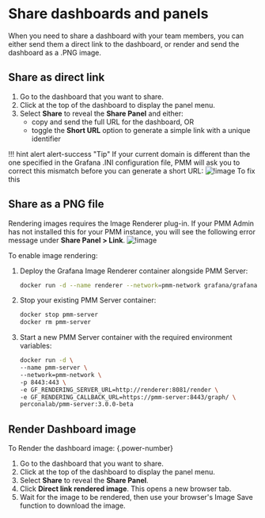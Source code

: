 # Share dashboards and panels

When you need to share a dashboard with your team members, you can either send them a direct link to the dashboard, or render and send the dashboard as a .PNG image.

## Share as direct link
1. Go to the dashboard that you want to share.
2. Click at the top of the dashboard to display the panel menu.
3. Select **Share** to reveal the **Share Panel** and either:  
   - copy and send the full URL for the dashboard, OR
   - toggle the **Short URL** option to generate a simple link with a unique identifier

!!! hint alert alert-success "Tip"
       If your current domain is different than the one specified in the Grafana .INI configuration file, PMM will ask you to correct this mismatch before you can generate a short URL:
    ![!image](../_images/PMM_Common_Panel_Menu_Share.png)
    To fix this 
## Share as a PNG file

Rendering images requires the Image Renderer plug-in. If your PMM Admin has not installed this for your PMM instance, you will see the following error message under **Share Panel > Link**.
![!image](../_images/No_Image_Render_Plugin.png)

To enable image rendering:

1. Deploy the Grafana Image Renderer container alongside PMM Server:

   ```sh
   docker run -d --name renderer --network=pmm-network grafana/grafana-image-renderer:latest
   ```

2. Stop your existing PMM Server container:

   ```sh 
   docker stop pmm-server
   docker rm pmm-server
   ```

3. Start a new PMM Server container with the required environment variables:

   ```sh
   docker run -d \
   --name pmm-server \
   --network=pmm-network \
   -p 8443:443 \
   -e GF_RENDERING_SERVER_URL=http://renderer:8081/render \
   -e GF_RENDERING_CALLBACK_URL=https://pmm-server:8443/graph/ \
   perconalab/pmm-server:3.0.0-beta
   ```

## Render Dashboard image

To Render the dashboard image:
{.power-number}

1. Go to the dashboard that you want to share.
2. Click at the top of the dashboard to display the panel menu.
3. Select **Share** to reveal the **Share Panel**.
4. Click **Direct link rendered image**. This opens a new browser tab.
5. Wait for the image to be rendered, then use your browser's Image Save function to download the image.